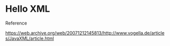 # Hello XML

Reference

https://web.archive.org/web/20071212145813/http://www.vogella.de/articles/JavaXML/article.html
